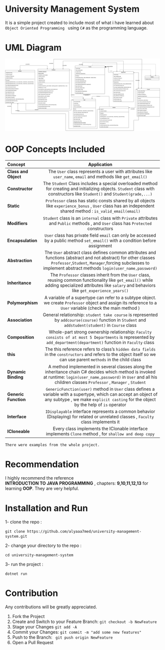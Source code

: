 # University Management System
It is a simple project created to include most of what i have learned about ```Object Oriented Programming ```  using ```C#``` as the programming language.

# UML Diagram    
<img src="_oop_.drawio .png">

# OOP Concepts Included 

|Concept               |  Application                                                      |
|:---------------------|:-----------------------------------------------------------------:|
|**Class and Object**  |The `User` class represents a user with attributes like `user_name`, `email` and methods like `get_email()`|
|**Constructor**       |The `Student` Class includes a special overloaded method for creating and initializing objects. `Student` class with constructors like `Student()` and `Student(grade,...)`|
|**Static**            |`Professor` class has static consts shared by all objects like `experience_bonus` , `User` class has an independent shared method : `is_valid_email(email)`|
|**Modifiers**         |`Student` class is an `internal` class with `Private` attributes and `Public` methods , and `User` class has `Protected` constructors| 
|**Encapsulation**|`User` class has private field `email` can only be accessed by a public method `set_email()` with a condition before assignment |
|**Abstraction**       |The `User` abstract class defines common attributes and functions (abstract and not abstract) for other classes `Professor`,`Student`, `Manager`,forcing subclasses to implement abstract methods `login(user_name,password)`|
|**Inheritance**       |The `Professor` classes inherit from the `User` class, reusing common functionality like `get_email()` while adding specialized attributes like `salary` and behaviors like `get_experience_years()` |
|**Polymorphism**      |A variable of a supertype can refer to a subtype object. we create `Professor` object and assign its reference to a `User` variable (check the main method )|
|**Association**       |General relationship: `student take course` is represented by `addcourse(course)` function in `Student` and `addstudent(student)` in `Course` class |
|**Composition**       |Whole-part strong ownership relationship: `Faculty consists of at most 5 Departments` is represented by `add_department(department)` function in `Faculty` class| 
|**this**              |The this reference refers to class’s `hidden data fields` in the `constructors` and refers to the object itself so we can use parent `methods` in the child class| 
|**Dynamic Binding**   |A method implemented in several classes along the inheritance chain C# decides which method is invoked at runtime: `login(user_name,password)` in `User` and all his children classes `Professor` , `Manager` , `Student` |
|**Generic Function**  |`GenericFunction(user)` method in `User` class defines a variable with a supertype, which can accept an object of any subtype , we make `explicit casting` for the object by the help of `is` operator |
|**Interface**         |`IDisplayable` interface represents a common behavior (Displaying) for related or unrelated classes , `Faculty` class implements it |
|**ICloneable**        |Every class implements the IClonable interface implements `Clone` method , for `shallow and deep copy` |

```
There were examples from the whole project.
```
# Recommendation 
I highly recommend the reference  
**INTRODUCTION TO JAVA PROGRAMMING** ,
chapters: **9,10,11,12,13** for learning **OOP**. They are very helpful.


# Installation and Run

1- clone the repo :  
```
git clone https://github.com/alyaaa7med/university-management-system.git
```

2- change your directory to the repo : 
```
cd university-management-system
```
3- run the project :
```
dotnet run
```

# Contribution 
Any contributions will be greatly appreciated.

1. Fork the Project
2. Create and Switch to your Feature Branch: 
   ```git checkout -b NewFeature```
3. Stage your Changes ```git add -A ```
4. Commit your Changes: ```git commit -m "add some new features"```
5. Push to the Branch: ``` git push origin NewFeature```
6. Open a Pull Request


